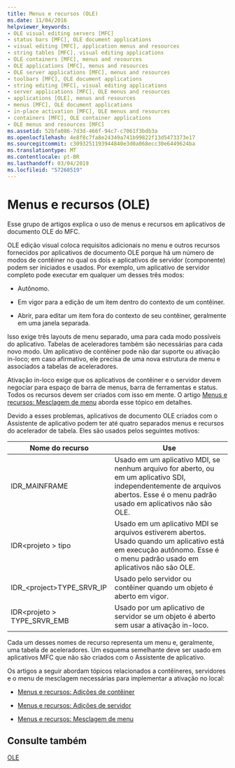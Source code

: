```yaml
---
title: Menus e recursos (OLE)
ms.date: 11/04/2016
helpviewer_keywords:
- OLE visual editing servers [MFC]
- status bars [MFC], OLE document applications
- visual editing [MFC], application menus and resources
- string tables [MFC], visual editing applications
- OLE containers [MFC], menus and resources
- OLE applications [MFC], menus and resources
- OLE server applications [MFC], menus and resources
- toolbars [MFC], OLE document applications
- string editing [MFC], visual editing applications
- server applications [MFC], OLE menus and resources
- applications [OLE], menus and resources
- menus [MFC], OLE document applications
- in-place activation [MFC], OLE menus and resources
- containers [MFC], OLE container applications
- OLE menus and resources [MFC]
ms.assetid: 52bfa086-7d3d-466f-94c7-c7061f3bdb3a
ms.openlocfilehash: 4e8f8c7fa8e24349a741b99822f13d5473373e17
ms.sourcegitcommit: c3093251193944840e3d0a068ecc30e6449624ba
ms.translationtype: MT
ms.contentlocale: pt-BR
ms.lasthandoff: 03/04/2019
ms.locfileid: "57268519"
---
```

# <a name="menus-and-resources-ole"></a>Menus e recursos (OLE)

Esse grupo de artigos explica o uso de menus e recursos em aplicativos de documento OLE do MFC.

OLE edição visual coloca requisitos adicionais no menu e outros recursos fornecidos por aplicativos de documento OLE porque há um número de modos de contêiner no qual os dois e aplicativos de servidor (componente) podem ser iniciados e usados. Por exemplo, um aplicativo de servidor completo pode executar em qualquer um desses três modos:

- Autônomo.

- Em vigor para a edição de um item dentro do contexto de um contêiner.

- Abrir, para editar um item fora do contexto de seu contêiner, geralmente em uma janela separada.

Isso exige três layouts de menu separado, uma para cada modo possíveis do aplicativo. Tabelas de aceleradores também são necessárias para cada novo modo. Um aplicativo de contêiner pode não dar suporte ou ativação in-loco; em caso afirmativo, ele precisa de uma nova estrutura de menu e associados a tabelas de aceleradores.

Ativação in-loco exige que os aplicativos de contêiner e o servidor devem negociar para espaço de barra de menus, barra de ferramentas e status. Todos os recursos devem ser criados com isso em mente. O artigo [Menus e recursos: Mesclagem de menu](../mfc/menus-and-resources-menu-merging.md) aborda esse tópico em detalhes.

Devido a esses problemas, aplicativos de documento OLE criados com o Assistente de aplicativo podem ter até quatro separados menus e recursos do acelerador de tabela. Eles são usados pelos seguintes motivos:

|Nome do recurso|Use|
|-------------------|---------|
|IDR_MAINFRAME|Usado em um aplicativo MDI, se nenhum arquivo for aberto, ou em um aplicativo SDI, independentemente de arquivos abertos. Esse é o menu padrão usado em aplicativos não são OLE.|
|IDR\<projeto > tipo|Usado em um aplicativo MDI se arquivos estiverem abertos. Usado quando um aplicativo está em execução autônomo. Esse é o menu padrão usado em aplicativos não são OLE.|
|IDR_\<project>TYPE_SRVR_IP|Usado pelo servidor ou contêiner quando um objeto é aberto em vigor.|
|IDR\<projeto > TYPE_SRVR_EMB|Usado por um aplicativo de servidor se um objeto é aberto sem usar a ativação in-loco.|

Cada um desses nomes de recurso representa um menu e, geralmente, uma tabela de aceleradores. Um esquema semelhante deve ser usado em aplicativos MFC que não são criados com o Assistente de aplicativo.

Os artigos a seguir abordam tópicos relacionados a contêineres, servidores e o menu de mesclagem necessárias para implementar a ativação no local:

- [Menus e recursos: Adições de contêiner](../mfc/menus-and-resources-container-additions.md)

- [Menus e recursos: Adições de servidor](../mfc/menus-and-resources-server-additions.md)

- [Menus e recursos: Mesclagem de menu](../mfc/menus-and-resources-menu-merging.md)

## <a name="see-also"></a>Consulte também

[OLE](../mfc/ole-in-mfc.md)
